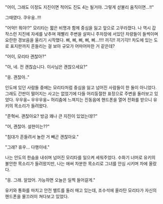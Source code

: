 "어이, 그래도 이정도 지진이면 적어도 진도 4는 될거야. 그렇게 섣불리 움직이면...!!" 

그때였다. 쿠우웅..!!! 

"어억!! 뭐야!?" 
모리타는 짧은 비명과 함께 중심을 잃고 앞으로 고꾸라졌다. 나 역시 갑작스런 지진에 자세를 낮추며 재빨리 주변을 살피니 주차장에 서있던 차량들이 들썩이며 요란한 경보음을 울리기 시작했다. 
삐, 삐, 삐, 삐, 삐...!!!! 
끼긱!! 끼기긱!! 
차도에 있는 도로 표지판까지 흔들리는 걸 보아 규모가 어마어마한 거 같은데? 

"어이, 모리타 괜찮아?" 

"아, 네. 전 괜찮습니다. 이사님은 괜찮으세요?" 

"응. 괜찮아.." 

인도에 있던 사람들 중에는 모리타처럼 중심을 잃고 넘어진 사람들이 한 둘이 아니었다. 
그래도 간판이 떨어지는 사고는 없었기에 다들 어리둥절한 표정으로 주변을 둘러보고 있었다. 
우우웅~ 우우우웅~ 
허리춤에 느껴지는 진동음에 핸드폰을 열어 전화를 받으니 유키의 목소리가 들려왔다. 

"준혁씨. 괜찮아요? 방금 꽤나 큰 지진이 있었는데!?" 

"어, 괜찮아. 설현이는??" 

"침대가 흔들려서 놀란 거 빼곤 괜찮아요." 

"그래? 휴우... 다행이네." 

나는 안도의 한숨을 내쉬며 넘어진 모리타를 일으켜 세워주었다. 
수화기 너머로 유키의 불안한 목소리가 들려왔지만, 나는 애써 차분한 목소리로 그녀를 안심 시키며 차에 올랐다. 

"응. 그래. 알았어. 가능하면 오늘은 일찍 들어갈게." 

유키와 통화를 마치고 안전 밸트를 둘러 매고 있는데, 조수석에 올라탄 모리타가 자신의 핸드폰을 물끄러미 쳐다보고 있었다. 